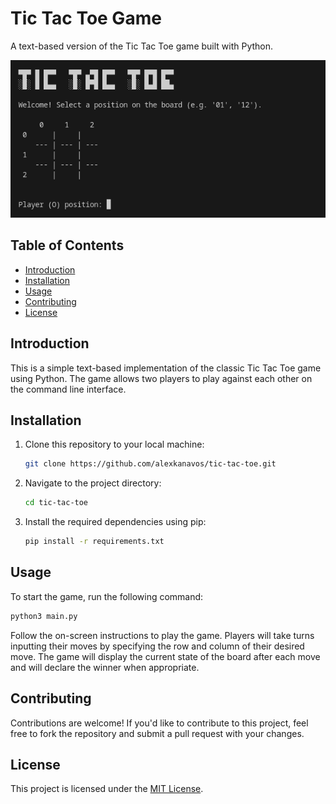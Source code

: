 # Tic Tac Toe Game

A text-based version of the Tic Tac Toe game built with Python.

![Screenshot](img/screenshot.png)

## Table of Contents

- [Introduction](#introduction)
- [Installation](#installation)
- [Usage](#usage)
- [Contributing](#contributing)
- [License](#license)

## Introduction

This is a simple text-based implementation of the classic Tic Tac Toe game using Python. The game allows two players to play against each other on the command line interface.

## Installation

1. Clone this repository to your local machine:

   ```bash
   git clone https://github.com/alexkanavos/tic-tac-toe.git
   ```

2. Navigate to the project directory:

   ```bash
   cd tic-tac-toe
   ```

3. Install the required dependencies using pip:

   ```bash
   pip install -r requirements.txt
   ```

## Usage

To start the game, run the following command:

```bash
python3 main.py
```

Follow the on-screen instructions to play the game. Players will take turns inputting their moves by specifying the row and column of their desired move. The game will display the current state of the board after each move and will declare the winner when appropriate.

## Contributing

Contributions are welcome! If you'd like to contribute to this project, feel free to fork the repository and submit a pull request with your changes.

## License

This project is licensed under the [MIT License](LICENSE).
